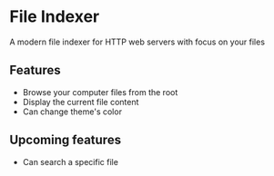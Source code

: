 # File Indexer
A modern file indexer for HTTP web servers with focus on your files


## Features

* Browse your computer files from the root
* Display the current file content
* Can change theme's color


## Upcoming features

* Can search a specific file